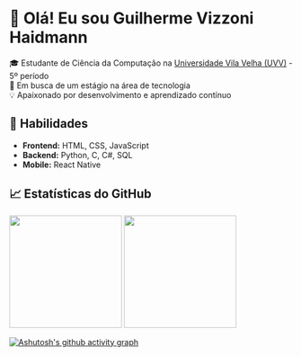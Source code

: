 # 👋 Olá! Eu sou Guilherme Vizzoni Haidmann 

🎓 Estudante de Ciência da Computação na [Universidade Vila Velha (UVV)](https://www.uvv.br/) - 5º período  
💼 Em busca de um estágio na área de tecnologia  
💡 Apaixonado por desenvolvimento e aprendizado contínuo  

## 🚀 Habilidades  
- **Frontend:** HTML, CSS, JavaScript  
- **Backend:** Python, C, C#, SQL  
- **Mobile:** React Native  

## 📈 Estatísticas do GitHub  
<div>
<img height="200em" src="https://github-readme-stats.vercel.app/api?username=GuiVizzoni&show_icons=true&theme=github_dark"/> 
<img height="200em" src="https://github-readme-stats.vercel.app/api/top-langs/?username=GuiVizzoni&layout=compact&theme=github_dark"/>
</div>

[![Ashutosh's github activity graph](https://github-readme-activity-graph.vercel.app/graph?username=GuiVizzoni&theme=github-dark)](https://github.com/ashutosh00710/github-readme-activity-graph)

<!--## 📫 Contato  
[![LinkedIn]](https://www.linkedin.com/in/guilherme-vizzoni-07b146265/)
📧 Email: [guilhermevizzoni05@gmail.com](guilhermevizzoni05@gmail.com)  

<!--
**GuiVizzoni/GuiVizzoni** is a ✨ _special_ ✨ repository because its `README.md` (this file) appears on your GitHub profile.

Here are some ideas to get you started:
![Linguagens mais Utilizadas]
![Estatísticas do GitHub]
- 🔭 I’m currently working on ...
- 🌱 I’m currently learning ...
- 👯 I’m looking to collaborate on ...
- 🤔 I’m looking for help with ...
- 💬 Ask me about ...
- 📫 How to reach me: ...
- 😄 Pronouns: ...
- ⚡ Fun fact: ...
-->
